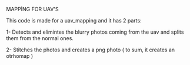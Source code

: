  MAPPİNG FOR UAV'S

This code is made for a uav_mapping and it has 2 parts:

1- Detects and elimintes the blurry photos coming from the uav and splits them from the normal ones.

2- Stitches the photos and creates a png photo ( to sum, it creates an otrhomap )

